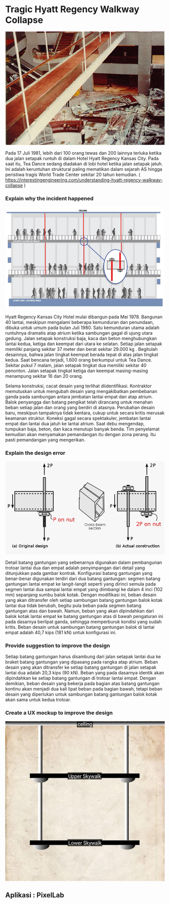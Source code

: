 # Tragic Hyatt Regency Walkway Collapse
![img](Hyatt_Regency_Walkway.jpeg)

Pada 17 Juli 1981, lebih dari 100 orang tewas dan 200 lainnya terluka ketika dua jalan setapak runtuh di dalam Hotel Hyatt Regency Kansas City. Pada saat itu, Tea Dance sedang diadakan di lobi hotel ketika jalan setapak jatuh. Ini adalah keruntuhan struktural paling mematikan dalam sejarah AS hingga peristiwa tragis World Trade Center sekitar 20 tahun kemudian. ( https://interestingengineering.com/understanding-hyatt-regency-walkway-collapse )


### Explain why the incident happened
![img](WALKWAY-COLLAPSE.jpg)

Hyatt Regency Kansas City Hotel mulai dibangun pada Mei 1978. Bangunan 40 lantai, meskipun mengalami beberapa kemunduran dan penundaan, dibuka untuk umum pada bulan Juli 1980. Satu kemunduran utama adalah runtuhnya dramatis atap atrium  ketika sambungan gagal di ujung utara gedung.
Jalan setapak konstruksi baja, kaca dan beton menghubungkan lantai kedua, ketiga dan keempat dari utara ke selatan. Setiap jalan setapak memiliki panjang sekitar 37 meter dan berat sekitar 29.000 kg . Begitulah desainnya, bahwa jalan tingkat keempat berada tepat di atas jalan tingkat kedua.
Saat bencana terjadi, 1.600 orang berkumpul untuk Tea Dance. Sekitar pukul 7 malam, jalan setapak tingkat dua memiliki sekitar 40 penonton. Jalan setapak tingkat ketiga dan keempat masing-masing menampung sekitar 16 dan 20 orang.

Selama konstruksi, cacat desain yang terlihat diidentifikasi. Kontraktor memutuskan untuk mengubah desain yang mengakibatkan pembebanan ganda pada sambungan antara jembatan lantai empat dan atap atrium. Balok penyangga dan batang pengikat telah dirancang untuk menahan beban setiap jalan dan orang yang berdiri di atasnya. Perubahan desain baru, meskipun tampaknya tidak kentara, cukup untuk secara kritis merusak keamanan struktur.
Koneksi gagal secara spektakuler, jembatan lantai empat dan lantai dua jatuh ke lantai atrium. Saat debu mengendap, tumpukan baja, beton, dan kaca menutupi banyak benda. Tim penyelamat kemudian akan menyamakan pemandangan itu dengan zona perang. Itu pasti pemandangan yang mengerikan.


### Explain the design error
![img](design_error1.jpeg)

Detail batang gantungan yang sebenarnya digunakan dalam pembangunan trotoar lantai dua dan empat adalah penyimpangan dari detail yang ditunjukkan pada gambar kontrak. Konfigurasi batang gantungan yang benar-benar digunakan terdiri dari dua batang gantungan: segmen batang gantungan lantai empat ke langit-langit seperti yang dirinci semula pada segmen lantai dua sampai lantai empat yang diimbangi ke dalam 4 inci (102 mm) sepanjang sumbu balok kotak. Dengan modifikasi ini, beban desain yang akan ditransfer oleh setiap sambungan batang gantungan balok kotak lantai dua tidak berubah, begitu pula beban pada segmen batang gantungan atas dan bawah. Namun, beban yang akan dipindahkan dari balok kotak lantai empat ke batang gantungan atas di bawah pengaturan ini pada dasarnya berlipat ganda, sehingga memperburuk kondisi yang sudah kritis. Beban desain untuk sambungan batang gantungan balok di lantai empat adalah 40,7 kips (181 kN) untuk konfigurasi ini.


### Provide suggestion to improve the design
Setiap batang gantungan harus disambung dari jalan setapak lantai dua ke braket batang gantungan yang dipasang pada rangka atap atrium. Beban desain yang akan ditransfer ke setiap batang gantungan di jalan setapak lantai dua adalah 20,3 kips (90 kN). Beban yang pada dasarnya identik akan dipindahkan ke setiap batang gantungan di trotoar lantai empat. Dengan demikian, beban desain yang bekerja pada bagian atas batang gantungan kontinu akan menjadi dua kali lipat beban pada bagian bawah, tetapi beban desain yang diperlukan untuk sambungan batang gantungan balok kotak akan sama untuk kedua trotoar.

### Create a UX mockup to improve the design
![img](improve_design.jpg)

## Aplikasi : PixelLab